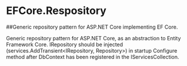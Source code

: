 # EFCore.Respository
##Generic repository pattern for ASP.NET Core implementing EF Core.

Generic repository pattern for ASP.NET Core, as an abstraction to Entity Framework Core. 
IRepository should be injected (services.AddTransient<IRepository, Repository>) in startup Configure method after DbContext has been registered in the IServicesCollection. 
